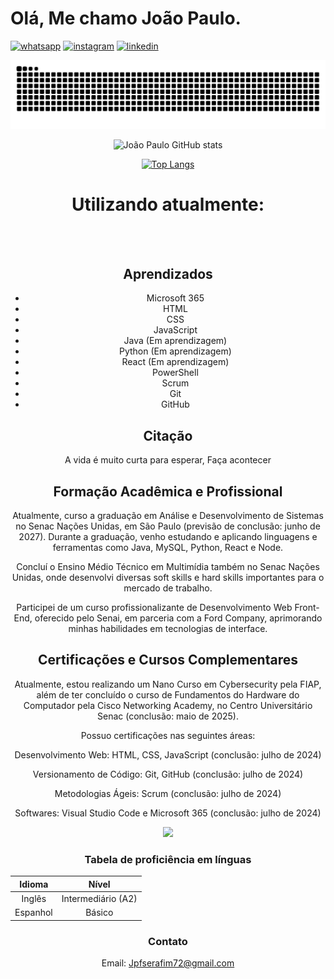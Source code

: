 
#  Olá, Me chamo João Paulo.

[![ whatsapp ](https://img.shields.io/badge/WhatsApp-25D366?style=for-the-badge&logo=whatsapp&logoColor=white)](https://wa.me/+5511972581103?text=Ol%C3%A1%20)
[![ instagram ](https://img.shields.io/badge/Instagram-E4405F?style=for-the-badge&logo=instagram&logoColor=white)](https://www.instagram.com/jonny_serafim/)
[![ linkedin ](https://img.shields.io/badge/LinkedIn-0077B5?style=for-the-badge&logo=linkedin&logoColor=white)](https://www.linkedin.com/in/jo%C3%A3opaulofigueiredo/) 

<div align="center">
  <picture>
    <source media="(prefers-color-scheme: dark)" srcset="https://raw.githubusercontent.com/joaopaulofserafim/joaopaulofserafim/output/github-contribution-grid-snake-dark.svg">
    <source media="(prefers-color-scheme: light)" srcset="https://raw.githubusercontent.com/joaopaulofserafim/joaopaulofserafim/output/github-contribution-grid-snake.svg">
    <img alt="github-snake" src="https://raw.githubusercontent.com/joaopaulofserafim/joaopaulofserafim/output/github-contribution-grid-snake.svg">
  </picture>
</div>


<div align="center">
   
![João Paulo GitHub stats](https://github-readme-stats.vercel.app/api?username=joaopaulofserafim&show_icons=true&theme=transparent)

<div align="center">

   [![Top Langs](https://github-readme-stats.vercel.app/api/top-langs/?username=joaopaulofserafim&layout=donut)](https://github.com/joaopaulofserafim/github-readme-stats)

</div>
<h1>Utilizando atualmente:</h1>
<div align="center" style="display: inine_block"><br/>
    <img align="center" alt="" src="https://img.shields.io/badge/HTML5-E34F26?style=for-the-badge&logo=html5&logoColor=white"/>
   <img align="center" alt="" src="https://img.shields.io/badge/CSS-239120?&style=for-the-
badge&logo=css3&logoColor=white"/>
   <img align="center" alt="" src="https://img.shields.io/badge/Python-14354C?style=for-the-badge&logo=python&logoColor=white"/>
    <img align="center" alt="" src="https://img.shields.io/badge/CSS3-1572B6?style=for-the-badge&logo=css3&logoColor=white"/>
    <img align="center" alt="" src="https://img.shields.io/badge/JavaScript-F7DF1E?style=for-the-badge&logo=javascript&logoColor=black"/>
    <img align="center" alt="" src="https://img.shields.io/badge/Powershell-2CA5E0?style=for-the-badge&logo=powershell&logoColor=white"/>
    <img align="center" alt="" src="https://img.shields.io/badge/GIT-E44C30?style=for-the-badge&logo=git&logoColor=white"/>
</div>


## Aprendizados 

* Microsoft 365
* HTML 
* CSS
* JavaScript
* Java (Em aprendizagem)
* Python (Em aprendizagem)
* React (Em aprendizagem)
* PowerShell
* Scrum
* Git
* GitHub

## Citação 
<p>  A vida é muito curta para esperar, Faça acontecer </p>

## Formação Acadêmica e Profissional

Atualmente, curso a graduação em Análise e Desenvolvimento de Sistemas no Senac Nações Unidas, em São Paulo (previsão de conclusão: junho de 2027). Durante a graduação, venho estudando e aplicando linguagens e ferramentas como Java, MySQL, Python, React e Node.

Concluí o Ensino Médio Técnico em Multimídia também no Senac Nações Unidas, onde desenvolvi diversas soft skills e hard skills importantes para o mercado de trabalho.

Participei de um curso profissionalizante de Desenvolvimento Web Front-End, oferecido pelo Senai, em parceria com a Ford Company, aprimorando minhas habilidades em tecnologias de interface.


## Certificações e Cursos Complementares

Atualmente, estou realizando um Nano Curso em Cybersecurity pela FIAP, além de ter concluído o curso de Fundamentos do Hardware do Computador pela Cisco Networking Academy, no Centro Universitário Senac (conclusão: maio de 2025).

Possuo certificações nas seguintes áreas:

Desenvolvimento Web: HTML, CSS, JavaScript (conclusão: julho de 2024)

Versionamento de Código: Git, GitHub (conclusão: julho de 2024)

Metodologias Ágeis: Scrum (conclusão: julho de 2024)

Softwares: Visual Studio Code e Microsoft 365 (conclusão: julho de 2024)



<img src="https://cdn.evg.gov.br/cursos/446_EVG/imagem_curso_446.png">



   

### Tabela de proficiência em línguas 

Idioma | Nível
:-------: | :-------:
Inglês | Intermediário (A2)
Espanhol | Básico 



### Contato 
Email: Jpfserafim72@gmail.com 
